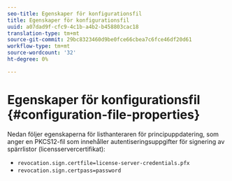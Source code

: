 ```yaml
---
seo-title: Egenskaper för konfigurationsfil
title: Egenskaper för konfigurationsfil
uuid: a07dad9f-cfc9-4c1b-a4b2-b458803cac18
translation-type: tm+mt
source-git-commit: 29bc8323460d9be0fce66cbea7c6fce46df20d61
workflow-type: tm+mt
source-wordcount: '32'
ht-degree: 0%

---
```



# Egenskaper för konfigurationsfil {#configuration-file-properties}

Nedan följer egenskaperna för listhanteraren för principuppdatering, som anger en PKCS12-fil som innehåller autentiseringsuppgifter för signering av spärrlistor (licensservercertifikat):

* `revocation.sign.certfile=license-server-credentials.pfx`
* `revocation.sign.certpass=password`

